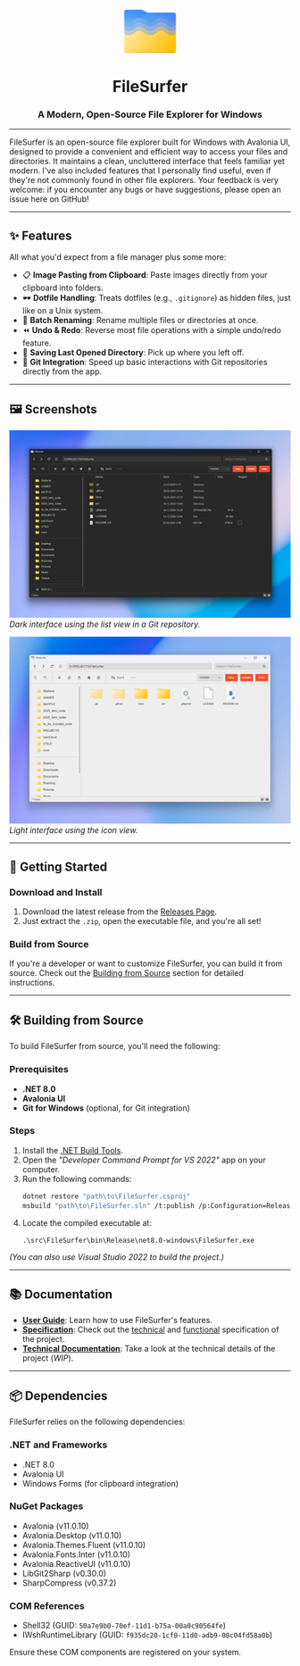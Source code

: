 <p align="center">
  <img src=".github/images/FileSurfer-logo.png" alt="FileSurfer Logo" height="80">
</p>
<h1 align="center">FileSurfer</h1>
<h3 align="center">A Modern, Open-Source File Explorer for Windows</h3>

---

FileSurfer is an open-source file explorer built for Windows with Avalonia UI, designed to provide a convenient and efficient way to access your files and directories. It maintains a clean, uncluttered interface that feels familiar yet modern.
I've also included features that I personally find useful, even if they're not commonly found in other file explorers. Your feedback is very welcome: if you encounter any bugs or have suggestions, please open an issue here on GitHub!

---

## ✨ **Features**  
All what you'd expect from a file manager plus some more:  

- 📋 **Image Pasting from Clipboard**: Paste images directly from your clipboard into folders.  
- 🕶️ **Dotfile Handling**: Treats dotfiles (e.g., `.gitignore`) as hidden files, just like on a Unix system.  
- 🔄 **Batch Renaming**: Rename multiple files or directories at once.  
- ⏪ **Undo & Redo**: Reverse most file operations with a simple undo/redo feature.  
- 📁 **Saving Last Opened Directory**: Pick up where you left off.
- 🐙 **Git Integration**: Speed up basic interactions with Git repositories directly from the app.  

---

## 🖼️ **Screenshots**  
![Screenshot 1](.github/images/darkUI.png)  
*Dark interface using the list view in a Git repository.*

![Screenshot 1](.github/images/lightUI.png)  
*Light interface using the icon view.*

---

## 🚀 **Getting Started**  

### **Download and Install**  
1. Download the latest release from the [Releases Page](https://github.com/JANECEA/FileSurfer/releases/latest).  
2. Just extract the `.zip`, open the executable file, and you're all set!

### **Build from Source**  
If you're a developer or want to customize FileSurfer, you can build it from source. Check out the 
[Building from Source](#️-building-from-source) section for detailed instructions.  

---

## 🛠️ **Building from Source**  

To build FileSurfer from source, you'll need the following:  

### **Prerequisites**  
- **.NET 8.0**  
- **Avalonia UI**  
- **Git for Windows** (optional, for Git integration)  

### **Steps**  
1. Install the [.NET Build Tools](https://visualstudio.microsoft.com/cs/visual-cpp-build-tools/).  
2. Open the *"Developer Command Prompt for VS 2022"* app on your computer.  
3. Run the following commands:  
   ```bash  
   dotnet restore "path\to\FileSurfer.csproj"  
   msbuild "path\to\FileSurfer.sln" /t:publish /p:Configuration=Release /p:DeployOnBuild=true  
   ```  
4. Locate the compiled executable at:  
   ```  
   .\src\FileSurfer\bin\Release\net8.0-windows\FileSurfer.exe  
   ```  

*(You can also use Visual Studio 2022 to build the project.)*  

---

## 📚 **Documentation**  

- **[User Guide](docs/UserGuide/UserGuide.md)**: Learn how to use FileSurfer's features.  
- **[Specification](docs/Specification/)**: Check out the [technical](docs/Specification/TechnicalSpecification.md) and [functional](docs/Specification/FunctionalSpecification.md) specification of the project.  
- **[Technical Documentation](docs/Documentation/html.zip)**: Take a look at the technical details of the project (*WIP*).  

---

## 📦 **Dependencies**  

FileSurfer relies on the following dependencies:  

### **.NET and Frameworks**  
- .NET 8.0  
- Avalonia UI  
- Windows Forms (for clipboard integration)  

### **NuGet Packages**  
- Avalonia (v11.0.10)  
- Avalonia.Desktop (v11.0.10)  
- Avalonia.Themes.Fluent (v11.0.10)  
- Avalonia.Fonts.Inter (v11.0.10)  
- Avalonia.ReactiveUI (v11.0.10)  
- LibGit2Sharp (v0.30.0)  
- SharpCompress (v0.37.2)  

### **COM References**  
- Shell32 (GUID: `50a7e9b0-70ef-11d1-b75a-00a0c90564fe`)  
- IWshRuntimeLibrary (GUID: `f935dc20-1cf0-11d0-adb9-00c04fd58a0b`)  

Ensure these COM components are registered on your system.  
